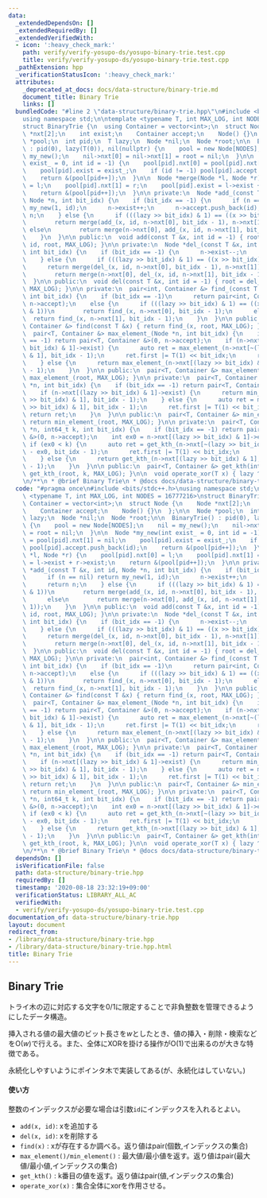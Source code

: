 ```yaml
---
data:
  _extendedDependsOn: []
  _extendedRequiredBy: []
  _extendedVerifiedWith:
  - icon: ':heavy_check_mark:'
    path: verify/verify-yosupo-ds/yosupo-binary-trie.test.cpp
    title: verify/verify-yosupo-ds/yosupo-binary-trie.test.cpp
  _pathExtension: hpp
  _verificationStatusIcon: ':heavy_check_mark:'
  attributes:
    _deprecated_at_docs: docs/data-structure/binary-trie.md
    document_title: Binary Trie
    links: []
  bundledCode: "#line 2 \"data-structure/binary-trie.hpp\"\n#include <bits/stdc++.h>\n\
    using namespace std;\n\ntemplate <typename T, int MAX_LOG, int NODES = 16777216>\n\
    struct BinaryTrie {\n  using Container = vector<int>;\n  struct Node {\n    Node\
    \ *nxt[2];\n    int exist;\n    Container accept;\n    Node() {}\n  };\n\n  Node\
    \ *pool;\n  int pid;\n  T lazy;\n  Node *nil;\n  Node *root;\n\n  BinaryTrie()\
    \ : pid(0), lazy(T(0)), nil(nullptr) {\n    pool = new Node[NODES];\n    nil =\
    \ my_new();\n    nil->nxt[0] = nil->nxt[1] = root = nil;\n  }\n\n  Node *my_new(int\
    \ exist_ = 0, int id = -1) {\n    pool[pid].nxt[0] = pool[pid].nxt[1] = nil;\n\
    \    pool[pid].exist = exist_;\n    if (id != -1) pool[pid].accept.push_back(id);\n\
    \    return &(pool[pid++]);\n  }\n\n  Node *merge(Node *l, Node *r) {\n    pool[pid].nxt[0]\
    \ = l;\n    pool[pid].nxt[1] = r;\n    pool[pid].exist = l->exist + r->exist;\n\
    \    return &(pool[pid++]);\n  }\n\n private:\n  Node *add_(const T &x, int id,\
    \ Node *n, int bit_idx) {\n    if (bit_idx == -1) {\n      if (n == nil) return\
    \ my_new(1, id);\n      n->exist++;\n      n->accept.push_back(id);\n      return\
    \ n;\n    } else {\n      if (((lazy >> bit_idx) & 1) == ((x >> bit_idx) & 1))\n\
    \        return merge(add_(x, id, n->nxt[0], bit_idx - 1), n->nxt[1]);\n     \
    \ else\n        return merge(n->nxt[0], add_(x, id, n->nxt[1], bit_idx - 1));\n\
    \    }\n  }\n\n public:\n  void add(const T &x, int id = -1) { root = add_(x,\
    \ id, root, MAX_LOG); }\n\n private:\n  Node *del_(const T &x, int id, Node *n,\
    \ int bit_idx) {\n    if (bit_idx == -1) {\n      n->exist--;\n      return n;\n\
    \    } else {\n      if (((lazy >> bit_idx) & 1) == ((x >> bit_idx) & 1))\n  \
    \      return merge(del_(x, id, n->nxt[0], bit_idx - 1), n->nxt[1]);\n      else\n\
    \        return merge(n->nxt[0], del_(x, id, n->nxt[1], bit_idx - 1));\n    }\n\
    \  }\n\n public:\n  void del(const T &x, int id = -1) { root = del_(x, id, root,\
    \ MAX_LOG); }\n\n private:\n  pair<int, Container &> find_(const T &x, Node *n,\
    \ int bit_idx) {\n    if (bit_idx == -1)\n      return pair<int, Container &>(n->exist,\
    \ n->accept);\n    else {\n      if (((lazy >> bit_idx) & 1) == ((x >> bit_idx)\
    \ & 1))\n        return find_(x, n->nxt[0], bit_idx - 1);\n      else\n      \
    \  return find_(x, n->nxt[1], bit_idx - 1);\n    }\n  }\n\n public:\n  pair<int,\
    \ Container &> find(const T &x) { return find_(x, root, MAX_LOG); }\n\n private:\n\
    \  pair<T, Container &> max_element_(Node *n, int bit_idx) {\n    if (bit_idx\
    \ == -1) return pair<T, Container &>(0, n->accept);\n    if (n->nxt[~(lazy >>\
    \ bit_idx) & 1]->exist) {\n      auto ret = max_element_(n->nxt[~(lazy >> bit_idx)\
    \ & 1], bit_idx - 1);\n      ret.first |= T(1) << bit_idx;\n      return ret;\n\
    \    } else {\n      return max_element_(n->nxt[(lazy >> bit_idx) & 1], bit_idx\
    \ - 1);\n    }\n  }\n\n public:\n  pair<T, Container &> max_element() { return\
    \ max_element_(root, MAX_LOG); }\n\n private:\n  pair<T, Container &> min_element_(Node\
    \ *n, int bit_idx) {\n    if (bit_idx == -1) return pair<T, Container &>(0, n->accept);\n\
    \    if (n->nxt[(lazy >> bit_idx) & 1]->exist) {\n      return min_element_(n->nxt[(lazy\
    \ >> bit_idx) & 1], bit_idx - 1);\n    } else {\n      auto ret = min_element_(n->nxt[~(lazy\
    \ >> bit_idx) & 1], bit_idx - 1);\n      ret.first |= T(1) << bit_idx;\n     \
    \ return ret;\n    }\n  }\n\n public:\n  pair<T, Container &> min_element() {\
    \ return min_element_(root, MAX_LOG); }\n\n private:\n  pair<T, Container &> get_kth_(Node\
    \ *n, int64_t k, int bit_idx) {\n    if (bit_idx == -1) return pair<T, Container\
    \ &>(0, n->accept);\n    int ex0 = n->nxt[(lazy >> bit_idx) & 1]->exist;\n   \
    \ if (ex0 < k) {\n      auto ret = get_kth_(n->nxt[~(lazy >> bit_idx) & 1], k\
    \ - ex0, bit_idx - 1);\n      ret.first |= T(1) << bit_idx;\n      return ret;\n\
    \    } else {\n      return get_kth_(n->nxt[(lazy >> bit_idx) & 1], k, bit_idx\
    \ - 1);\n    }\n  }\n\n public:\n  pair<T, Container &> get_kth(int64_t k) { return\
    \ get_kth_(root, k, MAX_LOG); }\n\n  void operate_xor(T x) { lazy ^= x; }\n};\n\
    \n/**\n * @brief Binary Trie\n * @docs docs/data-structure/binary-trie.md\n */\n"
  code: "#pragma once\n#include <bits/stdc++.h>\nusing namespace std;\n\ntemplate\
    \ <typename T, int MAX_LOG, int NODES = 16777216>\nstruct BinaryTrie {\n  using\
    \ Container = vector<int>;\n  struct Node {\n    Node *nxt[2];\n    int exist;\n\
    \    Container accept;\n    Node() {}\n  };\n\n  Node *pool;\n  int pid;\n  T\
    \ lazy;\n  Node *nil;\n  Node *root;\n\n  BinaryTrie() : pid(0), lazy(T(0)), nil(nullptr)\
    \ {\n    pool = new Node[NODES];\n    nil = my_new();\n    nil->nxt[0] = nil->nxt[1]\
    \ = root = nil;\n  }\n\n  Node *my_new(int exist_ = 0, int id = -1) {\n    pool[pid].nxt[0]\
    \ = pool[pid].nxt[1] = nil;\n    pool[pid].exist = exist_;\n    if (id != -1)\
    \ pool[pid].accept.push_back(id);\n    return &(pool[pid++]);\n  }\n\n  Node *merge(Node\
    \ *l, Node *r) {\n    pool[pid].nxt[0] = l;\n    pool[pid].nxt[1] = r;\n    pool[pid].exist\
    \ = l->exist + r->exist;\n    return &(pool[pid++]);\n  }\n\n private:\n  Node\
    \ *add_(const T &x, int id, Node *n, int bit_idx) {\n    if (bit_idx == -1) {\n\
    \      if (n == nil) return my_new(1, id);\n      n->exist++;\n      n->accept.push_back(id);\n\
    \      return n;\n    } else {\n      if (((lazy >> bit_idx) & 1) == ((x >> bit_idx)\
    \ & 1))\n        return merge(add_(x, id, n->nxt[0], bit_idx - 1), n->nxt[1]);\n\
    \      else\n        return merge(n->nxt[0], add_(x, id, n->nxt[1], bit_idx -\
    \ 1));\n    }\n  }\n\n public:\n  void add(const T &x, int id = -1) { root = add_(x,\
    \ id, root, MAX_LOG); }\n\n private:\n  Node *del_(const T &x, int id, Node *n,\
    \ int bit_idx) {\n    if (bit_idx == -1) {\n      n->exist--;\n      return n;\n\
    \    } else {\n      if (((lazy >> bit_idx) & 1) == ((x >> bit_idx) & 1))\n  \
    \      return merge(del_(x, id, n->nxt[0], bit_idx - 1), n->nxt[1]);\n      else\n\
    \        return merge(n->nxt[0], del_(x, id, n->nxt[1], bit_idx - 1));\n    }\n\
    \  }\n\n public:\n  void del(const T &x, int id = -1) { root = del_(x, id, root,\
    \ MAX_LOG); }\n\n private:\n  pair<int, Container &> find_(const T &x, Node *n,\
    \ int bit_idx) {\n    if (bit_idx == -1)\n      return pair<int, Container &>(n->exist,\
    \ n->accept);\n    else {\n      if (((lazy >> bit_idx) & 1) == ((x >> bit_idx)\
    \ & 1))\n        return find_(x, n->nxt[0], bit_idx - 1);\n      else\n      \
    \  return find_(x, n->nxt[1], bit_idx - 1);\n    }\n  }\n\n public:\n  pair<int,\
    \ Container &> find(const T &x) { return find_(x, root, MAX_LOG); }\n\n private:\n\
    \  pair<T, Container &> max_element_(Node *n, int bit_idx) {\n    if (bit_idx\
    \ == -1) return pair<T, Container &>(0, n->accept);\n    if (n->nxt[~(lazy >>\
    \ bit_idx) & 1]->exist) {\n      auto ret = max_element_(n->nxt[~(lazy >> bit_idx)\
    \ & 1], bit_idx - 1);\n      ret.first |= T(1) << bit_idx;\n      return ret;\n\
    \    } else {\n      return max_element_(n->nxt[(lazy >> bit_idx) & 1], bit_idx\
    \ - 1);\n    }\n  }\n\n public:\n  pair<T, Container &> max_element() { return\
    \ max_element_(root, MAX_LOG); }\n\n private:\n  pair<T, Container &> min_element_(Node\
    \ *n, int bit_idx) {\n    if (bit_idx == -1) return pair<T, Container &>(0, n->accept);\n\
    \    if (n->nxt[(lazy >> bit_idx) & 1]->exist) {\n      return min_element_(n->nxt[(lazy\
    \ >> bit_idx) & 1], bit_idx - 1);\n    } else {\n      auto ret = min_element_(n->nxt[~(lazy\
    \ >> bit_idx) & 1], bit_idx - 1);\n      ret.first |= T(1) << bit_idx;\n     \
    \ return ret;\n    }\n  }\n\n public:\n  pair<T, Container &> min_element() {\
    \ return min_element_(root, MAX_LOG); }\n\n private:\n  pair<T, Container &> get_kth_(Node\
    \ *n, int64_t k, int bit_idx) {\n    if (bit_idx == -1) return pair<T, Container\
    \ &>(0, n->accept);\n    int ex0 = n->nxt[(lazy >> bit_idx) & 1]->exist;\n   \
    \ if (ex0 < k) {\n      auto ret = get_kth_(n->nxt[~(lazy >> bit_idx) & 1], k\
    \ - ex0, bit_idx - 1);\n      ret.first |= T(1) << bit_idx;\n      return ret;\n\
    \    } else {\n      return get_kth_(n->nxt[(lazy >> bit_idx) & 1], k, bit_idx\
    \ - 1);\n    }\n  }\n\n public:\n  pair<T, Container &> get_kth(int64_t k) { return\
    \ get_kth_(root, k, MAX_LOG); }\n\n  void operate_xor(T x) { lazy ^= x; }\n};\n\
    \n/**\n * @brief Binary Trie\n * @docs docs/data-structure/binary-trie.md\n */\n"
  dependsOn: []
  isVerificationFile: false
  path: data-structure/binary-trie.hpp
  requiredBy: []
  timestamp: '2020-08-18 23:32:19+09:00'
  verificationStatus: LIBRARY_ALL_AC
  verifiedWith:
  - verify/verify-yosupo-ds/yosupo-binary-trie.test.cpp
documentation_of: data-structure/binary-trie.hpp
layout: document
redirect_from:
- /library/data-structure/binary-trie.hpp
- /library/data-structure/binary-trie.hpp.html
title: Binary Trie
---
```

## Binary Trie

トライ木の辺に対応する文字を0/1に限定することで非負整数を管理できるようにしたデータ構造。

挿入される値の最大値のビット長さを$w$としたとき、値の挿入・削除・検索などを$\mathrm{O}(w)$で行える。また、全体にXORを掛ける操作が$\mathrm{O}(1)$で出来るのが大きな特徴である。

永続化しやすいようにポインタ木で実装してある(が、永続化はしていない。)

#### 使い方
整数のインデックスが必要な場合は引数`id`にインデックスを入れるとよい。
- `add(x, id)`: xを追加する
- `del(x, id)`: xを削除する
- `find(x)` : xが存在するか調べる。返り値はpair(個数,インデックスの集合)
- `max_element()/min_element()` : 最大値/最小値を返す。返り値はpair(最大値/最小値,インデックスの集合)
- `get_kth()` : k番目の値を返す。返り値はpair(値,インデックスの集合)
- `operate_xor(x)` : 集合全体にxorを作用させる。

